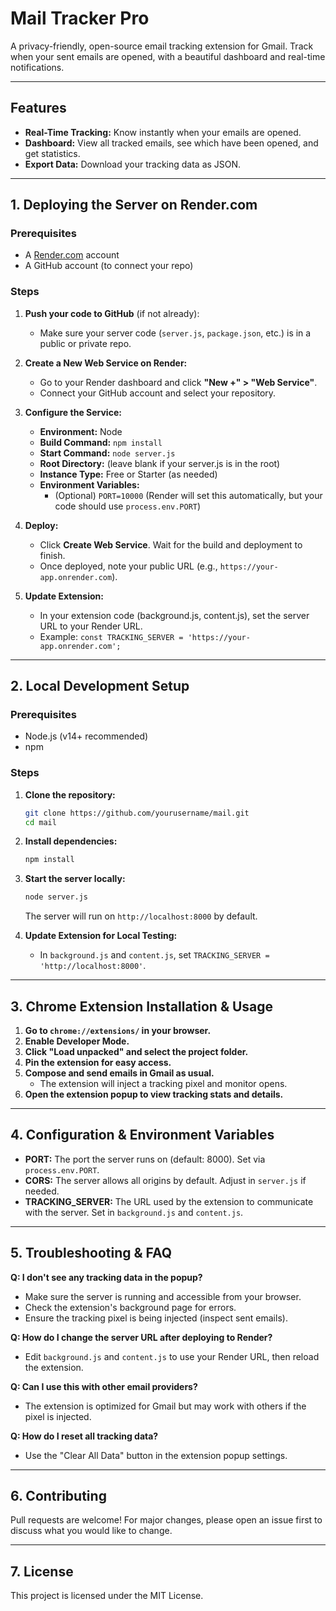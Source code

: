 # Mail Tracker Pro

A privacy-friendly, open-source email tracking extension for Gmail. Track when your sent emails are opened, with a beautiful dashboard and real-time notifications.

---

## Features
- **Real-Time Tracking:** Know instantly when your emails are opened.
- **Dashboard:** View all tracked emails, see which have been opened, and get statistics.
- **Export Data:** Download your tracking data as JSON.

---

## 1. Deploying the Server on Render.com

### Prerequisites
- A [Render.com](https://render.com/) account
- A GitHub account (to connect your repo)

### Steps
1. **Push your code to GitHub** (if not already):
   - Make sure your server code (`server.js`, `package.json`, etc.) is in a public or private repo.

2. **Create a New Web Service on Render:**
   - Go to your Render dashboard and click **"New +" > "Web Service"**.
   - Connect your GitHub account and select your repository.

3. **Configure the Service:**
   - **Environment:** Node
   - **Build Command:** `npm install`
   - **Start Command:** `node server.js`
   - **Root Directory:** (leave blank if your server.js is in the root)
   - **Instance Type:** Free or Starter (as needed)
   - **Environment Variables:**
     - (Optional) `PORT=10000` (Render will set this automatically, but your code should use `process.env.PORT`)

4. **Deploy:**
   - Click **Create Web Service**. Wait for the build and deployment to finish.
   - Once deployed, note your public URL (e.g., `https://your-app.onrender.com`).

5. **Update Extension:**
   - In your extension code (background.js, content.js), set the server URL to your Render URL.
   - Example: `const TRACKING_SERVER = 'https://your-app.onrender.com';`

---

## 2. Local Development Setup

### Prerequisites
- Node.js (v14+ recommended)
- npm

### Steps
1. **Clone the repository:**
   ```bash
   git clone https://github.com/yourusername/mail.git
   cd mail
   ```
2. **Install dependencies:**
   ```bash
   npm install
   ```
3. **Start the server locally:**
   ```bash
   node server.js
   ```
   The server will run on `http://localhost:8000` by default.

4. **Update Extension for Local Testing:**
   - In `background.js` and `content.js`, set `TRACKING_SERVER = 'http://localhost:8000'`.

---

## 3. Chrome Extension Installation & Usage

1. **Go to `chrome://extensions/` in your browser.**
2. **Enable Developer Mode.**
3. **Click "Load unpacked" and select the project folder.**
4. **Pin the extension for easy access.**
5. **Compose and send emails in Gmail as usual.**
   - The extension will inject a tracking pixel and monitor opens.
6. **Open the extension popup to view tracking stats and details.**

---

## 4. Configuration & Environment Variables

- **PORT:** The port the server runs on (default: 8000). Set via `process.env.PORT`.
- **CORS:** The server allows all origins by default. Adjust in `server.js` if needed.
- **TRACKING_SERVER:** The URL used by the extension to communicate with the server. Set in `background.js` and `content.js`.

---

## 5. Troubleshooting & FAQ

**Q: I don't see any tracking data in the popup?**
- Make sure the server is running and accessible from your browser.
- Check the extension's background page for errors.
- Ensure the tracking pixel is being injected (inspect sent emails).

**Q: How do I change the server URL after deploying to Render?**
- Edit `background.js` and `content.js` to use your Render URL, then reload the extension.

**Q: Can I use this with other email providers?**
- The extension is optimized for Gmail but may work with others if the pixel is injected.

**Q: How do I reset all tracking data?**
- Use the "Clear All Data" button in the extension popup settings.

---

## 6. Contributing

Pull requests are welcome! For major changes, please open an issue first to discuss what you would like to change.

---

## 7. License

This project is licensed under the MIT License. 
